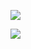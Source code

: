 ![](C:\Users\jin47\AppData\Roaming\marktext\images\2023-04-18-22-51-57-image.png)

![](C:\Users\jin47\AppData\Roaming\marktext\images\2023-04-18-22-52-26-image.png)
